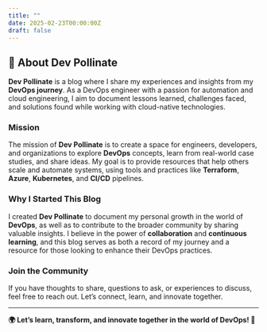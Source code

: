 ```yaml
---
title: ""
date: 2025-02-23T00:00:00Z
draft: false
---
```


## 🌱 About Dev Pollinate

**Dev Pollinate** is a blog where I share my experiences and insights from my **DevOps journey**. As a DevOps engineer with a passion for automation and cloud engineering, I aim to document lessons learned, challenges faced, and solutions found while working with cloud-native technologies.

### Mission

The mission of **Dev Pollinate** is to create a space for engineers, developers, and organizations to explore **DevOps** concepts, learn from real-world case studies, and share ideas. My goal is to provide resources that help others scale and automate systems, using tools and practices like **Terraform**, **Azure**, **Kubernetes**, and **CI/CD** pipelines.

### Why I Started This Blog

I created **Dev Pollinate** to document my personal growth in the world of **DevOps**, as well as to contribute to the broader community by sharing valuable insights. I believe in the power of **collaboration** and **continuous learning**, and this blog serves as both a record of my journey and a resource for those looking to enhance their DevOps practices.

### Join the Community

If you have thoughts to share, questions to ask, or experiences to discuss, feel free to reach out. Let’s connect, learn, and innovate together.

---

**🌍 Let’s learn, transform, and innovate together in the world of DevOps! 🚀**
